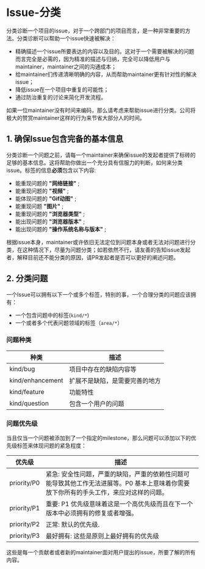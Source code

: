 # Issue-分类

分类诊断一个项目的issue，对于一个跨部门的项目而言，是一种非常重要的方法。分类诊断可以帮助一个issue快速被解决：

* 精确描述一个issue所要表达的内容以及目的。这对于一个需要被解决的问题而言完全是必需的，因为精准的描述与归纳，完全可以降低用户与maintainer，maintainer之间的沟通成本；
* 给maintainer们传递清晰明确的内容，从而帮助maintainer更有针对性的解决issue；
* 降低issue在一个项目中重复的可能性；
* 通过防治重复的讨论来简化开发流程。

如果一位maintainer没有时间来编码，那么请考虑来帮助issue进行分类。公司将极大的赞赏maintainer这样的行为来节省大部分人的时间。

## 1. 确保Issue包含完备的基本信息

分类诊断一个问题之前，请每一个maintainer来确保issue的发起者提供了标砖的足够的基本信息。这将帮助你做出一个充分具有信服力的判断，如何来分类issue。标签的信息**必须**包含以下内容:

* 能重现问题的 **"网络链接"** ;
* 能重现问题的 **"视频"** ;
* 能体现问题的 **"Gif动图"** ;
* 能重现问题 **"图片"** ;
* 能重现问题的 **"浏览器类型"** ;
* 能出现问题的 **"浏览器版本"** ;
* 能出现问题的 **"操作系统名称与版本"** ;

根据issue本身，maintainer或许依旧无法定位到问题本身或者无法对问题进行分类，在这种情况下，尽量为问题分类；如若依然不行，请友善的告知issue发起者，解释目前还不能分类的原因，请PR发起者是否可以更好的阐述问题。

## 2. 分类问题

一个Issue可以拥有以下一个或多个标签，特别的事，一个合理分类的问题应该拥有：

* 一个包含问题中的标签(`kind/*`)
* 一个或者多个代表问题领域的标签（`area/*`）

### 问题种类

| 种类             | 描述   |
|------------------|----------------------------|
| kind/bug         | 项目中存在的缺陷内容等    |
| kind/enhancement | 扩展不是缺陷，是需要完善的地方           |
| kind/feature     | 功能特性                       |
| kind/question    | 包含一个用户的问题 |

### 问题优先级

当且仅当一个问题被添加到了一个指定的milestone，那么问题可以添加以下的优先级标签来体现问题的紧急程度：

| 优先级    | 描述                       |
|-------------|---------|
| priority/P0 | 紧急: 安全性问题，严重的缺陷，严重的依赖性问题可能导致其他工作无法进展等。P0 基本上意味着你需要放下你所有的手头工作，来应对这样的问题。|
| priority/P1 | 重要: P1 优先级意味着这是一个高优先级而且在下一个版本中必须拥有的修复或者增强。            |
| priority/P2 | 正常: 默认的优先级.                         |
| priority/P3 | 最好拥有: 这些是原则上最好拥有的优先级   |

这些是每一个贡献者或者新的maintainer面对用户提出的issue，所要了解的所有内容。

